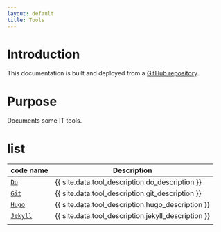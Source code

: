 ```yaml
---
layout: default
title: Tools
---
```


[//]: #(Reference)
[repo_source]: https://github.com/abelgacem/project
[tool_git]:    ./list/git/README
[tool_hugo]:   ./list/hugo/README
[tool_jekyll]: ./list/jekyll/README


# Introduction
This documentation is built and deployed from a [GitHub repository][repo_source].

# Purpose
Documents some IT tools.

# list

|code name|Description|
|-|-|
|[`Do`][tool_git]|{{ site.data.tool_description.do_description }}|
|[`Git`][tool_git]|{{ site.data.tool_description.git_description }}|
|[`Hugo`][tool_hugo]|{{ site.data.tool_description.hugo_description }}|
|[`Jekyll`][tool_jekyll]|{{ site.data.tool_description.jekyll_description }}|
||||

<br>

